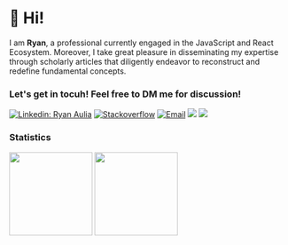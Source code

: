 # 👋 Hi!

I am **Ryan**, a professional currently engaged in the JavaScript and React Ecosystem. Moreover, I take great pleasure in disseminating my expertise through scholarly articles that diligently endeavor to reconstruct and redefine fundamental concepts.

### Let's get in tocuh! Feel free to DM me for discussion!

[![Linkedin: Ryan Aulia](https://img.shields.io/badge/-Ryan%20Aulia-blue?style=flat-square&logo=Linkedin&logoColor=white&link=https://www.linkedin.com/in/aulianza/)](https://www.linkedin.com/in/aulianza/)
<a href="https://stackoverflow.com/users/12729595/aulianza"><img alt="Stackoverflow" src="https://img.shields.io/badge/Stackoverflow-gray?style=flat-square&logo=stackoverflow"></a>
<a href="mailto:hello@aulianza.id"><img alt="Email" src="https://img.shields.io/badge/Email-hello@aulianza.id-blue?style=flat-square&logo=email"></a>
[![](https://komarev.com/ghpvc/?username=aulianza&color=blue&label=Profile%20Views)](https://github.com/aulianza/aulianza)
[![](https://img.shields.io/github/followers/aulianza?label=GitHub%20Followers)](https://github.com/aulianza)

### Statistics

<div>
  <img height="150" src="https://github-readme-stats.vercel.app/api/top-langs/?username=aulianza&layout=compact&theme=react&hide=php&langs_count=6" />
  <a href="https://wakatime.com/@aulianza"><img height="150" src="https://github-readme-stats.vercel.app/api/wakatime?username=aulianza&layout=compact&theme=react&langs_count=6" /></a>
</div>

